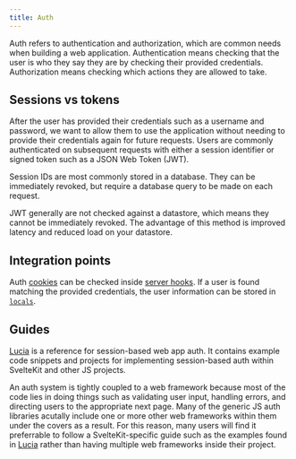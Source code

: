 ```yaml
---
title: Auth
---
```


Auth refers to authentication and authorization, which are common needs when building a web application. Authentication means checking that the user is who they say they are by checking their provided credentials. Authorization means checking which actions they are allowed to take.

## Sessions vs tokens

After the user has provided their credentials such as a username and password, we want to allow them to use the application without needing to provide their credentials again for future requests. Users are commonly authenticated on subsequent requests with either a session identifier or signed token such as a JSON Web Token (JWT).

Session IDs are most commonly stored in a database. They can be immediately revoked, but require a database query to be made on each request.

JWT generally are not checked against a datastore, which means they cannot be immediately revoked. The advantage of this method is improved latency and reduced load on your datastore.

## Integration points

Auth [cookies](types#public-types-cookies) can be checked inside [server hooks](hooks#server-hooks). If a user is found matching the provided credentials, the user information can be stored in [`locals`](hooks#server-hooks-locals).

## Guides

[Lucia](https://lucia-next.pages.dev/) is a reference for session-based web app auth. It contains example code snippets and projects for implementing session-based auth within SvelteKit and other JS projects.

An auth system is tightly coupled to a web framework because most of the code lies in doing things such as validating user input, handling errors, and directing users to the appropriate next page. Many of the generic JS auth libraries acutally include one or more other web frameworks within them under the covers as a result. For this reason, many users will find it preferrable to follow a SvelteKit-specific guide such as the examples found in [Lucia](https://lucia-next.pages.dev/) rather than having multiple web frameworks inside their project.
